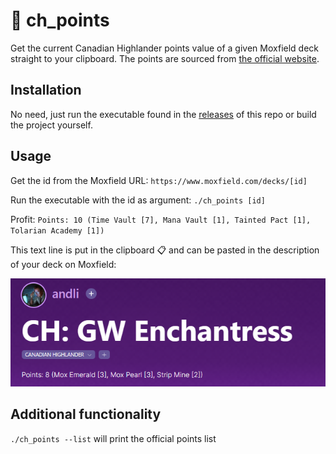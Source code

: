 # 🍁 ch_points

Get the current Canadian Highlander points value of a given Moxfield deck straight to your clipboard. The points are sourced from [the official website](https://www.canadianhighlander.ca/points-list/).

## Installation

No need, just run the executable found in the [releases](https://github.com/andli/ch_points/releases) of this repo or build the project yourself.

## Usage
Get the id from the Moxfield URL:
`https://www.moxfield.com/decks/[id]`

Run the executable with the id as argument:
`./ch_points [id]`

Profit:
`Points: 10 (Time Vault [7], Mana Vault [1], Tainted Pact [1], Tolarian Academy [1])`

This text line is put in the clipboard 📋 and can be pasted in the description of your deck on Moxfield:

![image info](./example.png)

## Additional functionality
`./ch_points --list` will print the official points list
